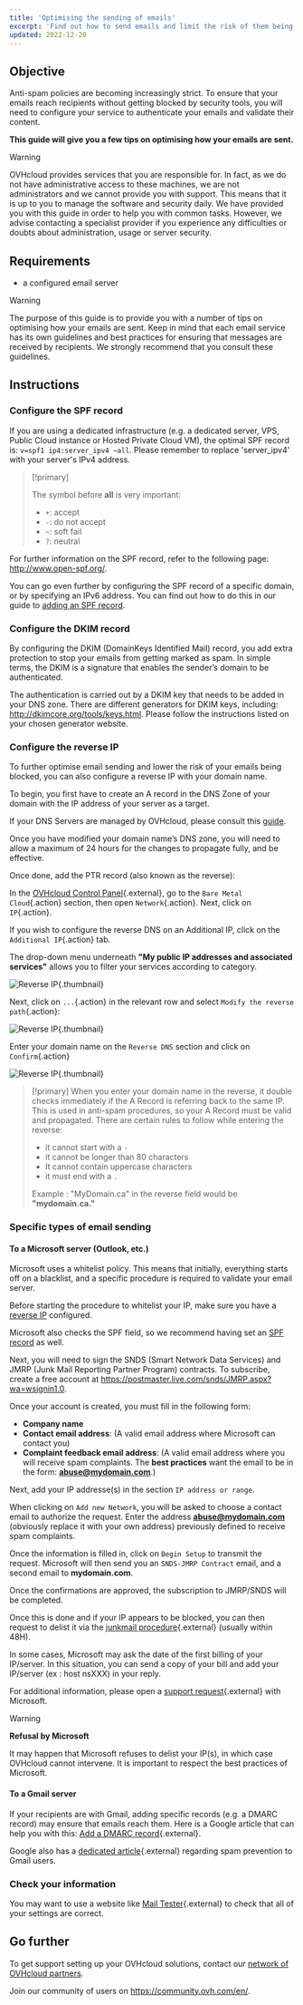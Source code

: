 ```yaml
---
title: 'Optimising the sending of emails'
excerpt: 'Find out how to send emails and limit the risk of them being marked as spam'
updated: 2022-12-20
---
```


## Objective

Anti-spam policies are becoming increasingly strict. To ensure that your emails reach recipients without getting blocked by security tools, you will need to configure your service to authenticate your emails and validate their content.

**This guide will give you a few tips on optimising how your emails are sent.**

> [!warning]
>
> OVHcloud provides services that you are responsible for. In fact, as we do not have administrative access to these machines, we are not administrators and we cannot provide you with support. This means that it is up to you to manage the software and security daily. 
We have provided you with this guide in order to help you with common tasks. However, we advise contacting a specialist provider if you experience any difficulties or doubts about administration, usage or server security.
>

## Requirements

- a configured email server

> [!warning]
>
> The purpose of this guide is to provide you with a number of tips on optimising how your emails are sent. Keep in mind that each email service has its own guidelines and best practices for ensuring that messages are received by recipients. We strongly recommend that you consult these guidelines.
>

## Instructions

### Configure the SPF record <a name="spfrecord"></a>

If you are using a dedicated infrastructure (e.g. a dedicated server, VPS, Public Cloud instance or Hosted Private Cloud VM), the optimal SPF record is: `v=spf1 ip4:server_ipv4 ~all`. Please remember to replace 'server_ipv4' with your server's IPv4 address.

> [!primary]
>
> The symbol before **all** is very important:
>
> - `+`: accept
> - `-`: do not accept
> - `~`: soft fail
> - `?`: neutral
>

For further information on the SPF record, refer to the following page: <http://www.open-spf.org/>.

You can go even further by configuring the SPF record of a specific domain, or by specifying an IPv6 address. You can find out how to do this in our guide to [adding an SPF record](/pages/web_cloud/domains/dns_zone_spf).

### Configure the DKIM record

By configuring the DKIM (DomainKeys Identified Mail) record, you add extra protection to stop your emails from getting marked as spam. In simple terms, the DKIM is a signature that enables the sender’s domain to be authenticated.

The authentication is carried out by a DKIM key that needs to be added in your DNS zone. There are different generators for DKIM keys, including: <http://dkimcore.org/tools/keys.html>. Please follow the instructions listed on your chosen generator website.

### Configure the reverse IP <a name="reverseip"></a>

To further optimise email sending and lower the risk of your emails being blocked, you can also configure a reverse IP with your domain name.

To begin, you first have to create an A record in the DNS Zone of your domain with the IP address of your server as a target.

If your DNS Servers are managed by OVHcloud, please consult this [guide](/pages/web_cloud/domains/dns_zone_edit#instructions).

Once you have modified your domain name’s DNS zone, you will need to allow a maximum of 24 hours for the changes to propagate fully, and be effective.

Once done, add the PTR record (also known as the reverse):

In the [OVHcloud Control Panel](https://ca.ovh.com/auth/?action=gotomanager&from=https://www.ovh.com.au/&ovhSubsidiary=au){.external}, go to the `Bare Metal Cloud`{.action} section, then open `Network`{.action}. Next, click on `IP`{.action}.

If you wish to configure the reverse DNS on an Additional IP, click on the `Additional IP`{.action} tab.

The drop-down menu underneath **"My public IP addresses and associated services"** allows you to filter your services according to category.

![Reverse IP](images/selectservice2022.png){.thumbnail}

Next, click on `...`{.action} in the relevant row and select `Modify the reverse path`{.action}:

![Reverse IP](images/addreverse2022.png){.thumbnail}

Enter your domain name on the `Reverse DNS` section and click on `Confirm`{.action}

![Reverse IP](images/enterreverse.png){.thumbnail}

> [!primary]
> When you enter your domain name in the reverse, it double checks immediately if the A Record is referring back to the same IP. This is used in anti-spam procedures, so your A Record must be  valid and propagated. There are certain rules to follow while entering the reverse:
> 
>  - it cannot start with a `-`
>  - it cannot be longer than 80 characters
>  - It cannot contain uppercase characters
>  - it must end with a `.`
>
> Example : "MyDomain.ca" in the reverse field would be **"mydomain.ca."**
>

### Specific types of email sending

#### To a Microsoft server (Outlook, etc.)
 
Microsoft uses a whitelist policy. This means that initially, everything starts off on a blacklist, and a specific procedure is required to validate your email server.

Before starting the procedure to whitelist your IP, make sure you have a [reverse IP](#reverseip) configured.<br>

Microsoft also checks the SPF field, so we recommend having set an [SPF record](#spfrecord) as well.

Next, you will need to sign the SNDS (Smart Network Data Services) and JMRP (Junk Mail Reporting Partner Program) contracts. To subscribe, create a free account at <https://postmaster.live.com/snds/JMRP.aspx?wa=wsignin1.0>.

Once your account is created, you must fill in the following form: 

- **Company name**
- **Contact email address**: (A valid email address where Microsoft can contact you)
- **Complaint feedback email address**: (A valid email address where you will receive spam complaints. The **best practices** want the email to be in the form: **abuse@mydomain.com**.)

Next, add your IP addresse(s) in the section `IP address or range`.

When clicking on `Add new Network`, you will be asked to choose a contact email to authorize the request. Enter the address **abuse@mydomain.com**  (obviously replace it with your own address) previously defined to receive spam complaints.

Once the information is filled in, click on `Begin Setup` to transmit the request. Microsoft will then send you an `SNDS-JMRP Contract` email, and a second email to **mydomain.com**.

Once the confirmations are approved, the subscription to JMRP/SNDS will be completed.

Once this is done and if your IP appears to be blocked, you can then request to delist it via the [junkmail procedure](https://support.microsoft.com/en-us/getsupport?oaspworkflow=start_1.0.0.0&wfname=capsub&productkey=edfsmsbl3&locale=en-us&ccsid=635857671692853062){.external} (usually within 48H).

In some cases, Microsoft may ask the date of the first billing of your IP/server. In this situation, you can send a copy of your bill and add your IP/server (ex : host nsXXX) in your reply.

For additional information, please open a [support request](https://support.microsoft.com/en-us/getsupport?oaspworkflow=start_1.0.0.0&wfname=capsub&productkey=edfsmsbl3&ccsid=6364926882037750656){.external} with Microsoft. 

> [!warning]
> 
> **Refusal by Microsoft**
>
> It may happen that Microsoft refuses to delist your IP(s), in which case OVHcloud cannot intervene. It is important to respect the best practices of Microsoft.
> 

#### To a Gmail server

If your recipients are with Gmail, adding specific records (e.g. a DMARC record) may ensure that emails reach them. Here is a Google article that can help you with this: [Add a DMARC record](https://support.google.com/a/answer/2466563?hl=en){.external}.

Google also has a [dedicated article](https://support.google.com/mail/answer/81126?hl=en){.external} regarding spam prevention to Gmail users.

### Check your information

You may want to use a website like [Mail Tester](http://www.mail-tester.com/){.external} to check that all of your settings are correct.

## Go further

To get support setting up your OVHcloud solutions, contact our [network of OVHcloud partners](https://partner.ovhcloud.com/en-au/directory/).

Join our community of users on <https://community.ovh.com/en/>.

